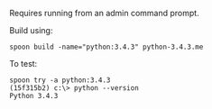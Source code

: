 Requires running from an admin command prompt.

Build using:

    spoon build -name="python:3.4.3" python-3.4.3.me

To test:
    
    spoon try -a python:3.4.3
    (15f315b2) c:\> python --version
    Python 3.4.3